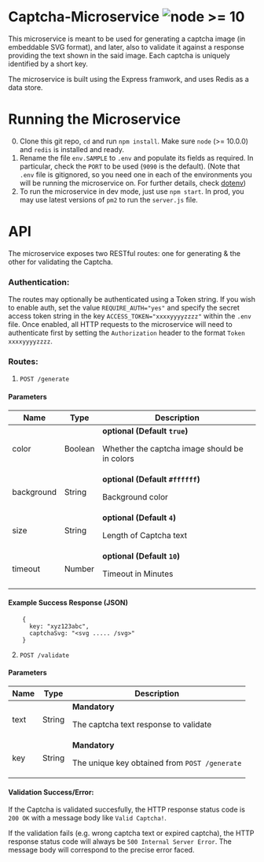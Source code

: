 # Captcha-Microservice ![node >= 10](https://badgen.net/badge/node/%3E=10/green)

This microservice is meant to be used for generating a captcha image (in embeddable SVG format), and later, also to validate it against a response providing the text shown in the said image. Each captcha is uniquely identified by a short key.

The microservice is built using the Express framwork, and uses Redis as a data store.

# Running the Microservice
0. Clone this git repo, `cd` and run `npm install`. Make sure `node` (>= 10.0.0)  and `redis` is installed and ready.
1. Rename the file `env.SAMPLE` to `.env` and populate its fields as required. In particular, check the `PORT` to be used (`9090` is the default). (Note that `.env` file is gitignored, so you need one in each of the environments you will be running the microservice on. For further  details, check [dotenv](https://www.npmjs.com/package/dotenv))
2. To run the microservice in dev mode, just use `npm start`. In prod, you may use latest versions of `pm2` to run the `server.js` file.

# API
The microservice exposes two RESTful routes: one for generating & the other for validating the Captcha.

### Authentication:
The routes may optionally be authenticated using a Token string. If you wish to enable auth, set the value `REQUIRE_AUTH="yes"` and specify the secret access token string in the key `ACCESS_TOKEN="xxxxyyyyzzzz"` within the `.env` file.
Once enabled, all HTTP requests to the microservice will need to authenticate first by setting the `Authorization` header to the format `Token xxxxyyyyzzzz`.

### Routes:
1. `POST /generate`
#### Parameters
| Name    | Type      | Description                          |
|---------|-----------|--------------------------------------|
| color     	| Boolean	|  **optional (Default `true`)** <p>Whether the captcha image should be in colors</p> |
| background	| String  |  **optional (Default `#ffffff`)** <p>Background color</p>	|
| size		  	| String  | **optional (Default `4`)** <p>Length of Captcha text</p> |
| timeout		  | Number  | **optional (Default `10`)** <p>Timeout in Minutes</p>	|

#### Example Success Response (JSON)
```
    {
      key: "xyz123abc",
      captchaSvg: "<svg ..... /svg>"
    }
```


2. `POST /validate`
#### Parameters
| Name    | Type      | Description                          |
|---------|-----------|--------------------------------------|
| text		| String			| **Mandatory** <p>The captcha text response to validate</p> |
| key		  | String			| **Mandatory** <p>The unique key obtained from `POST /generate`</p>	|

#### Validation Success/Error:
If the Captcha is validated succesfully, the HTTP response status code is `200 OK` with a message body like `Valid Captcha!`.

If the validation fails (e.g. wrong captcha text or expired captcha), the HTTP response status code will always be `500 Internal Server Error`. The message body will correspond to the precise error faced.
